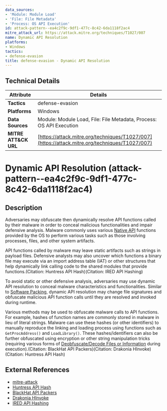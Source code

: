 ```yaml
---
data_sources:
- 'Module: Module Load'
- 'File: File Metadata'
- 'Process: OS API Execution'
id: attack-pattern--ea4c2f9c-9df1-477c-8c42-6da1118f2ac4
mitre_attack_url: https://attack.mitre.org/techniques/T1027/007
name: Dynamic API Resolution
platforms:
- Windows
tactics:
- defense-evasion
title: defense-evasion - Dynamic API Resolution
---
```


## Technical Details

| Attribute | Details |
|-----------|----------|
| **Tactics** | defense-evasion |
| **Platforms** | Windows |
| **Data Sources** | Module: Module Load, File: File Metadata, Process: OS API Execution |
| **MITRE ATT&CK URL** | [https://attack.mitre.org/techniques/T1027/007](https://attack.mitre.org/techniques/T1027/007) |

# Dynamic API Resolution (attack-pattern--ea4c2f9c-9df1-477c-8c42-6da1118f2ac4)

## Description
Adversaries may obfuscate then dynamically resolve API functions called by their malware in order to conceal malicious functionalities and impair defensive analysis. Malware commonly uses various [Native API](https://attack.mitre.org/techniques/T1106) functions provided by the OS to perform various tasks such as those involving processes, files, and other system artifacts.

API functions called by malware may leave static artifacts such as strings in payload files. Defensive analysts may also uncover which functions a binary file may execute via an import address table (IAT) or other structures that help dynamically link calling code to the shared modules that provide functions.(Citation: Huntress API Hash)(Citation: IRED API Hashing)

To avoid static or other defensive analysis, adversaries may use dynamic API resolution to conceal malware characteristics and functionalities. Similar to [Software Packing](https://attack.mitre.org/techniques/T1027/002), dynamic API resolution may change file signatures and obfuscate malicious API function calls until they are resolved and invoked during runtime.

Various methods may be used to obfuscate malware calls to API functions. For example, hashes of function names are commonly stored in malware in lieu of literal strings. Malware can use these hashes (or other identifiers) to manually reproduce the linking and loading process using functions such as `GetProcAddress()` and `LoadLibrary()`. These hashes/identifiers can also be further obfuscated using encryption or other string manipulation tricks (requiring various forms of [Deobfuscate/Decode Files or Information](https://attack.mitre.org/techniques/T1140) during execution).(Citation: BlackHat API Packers)(Citation: Drakonia HInvoke)(Citation: Huntress API Hash)

## External References
- [mitre-attack](https://attack.mitre.org/techniques/T1027/007)
- [Huntress API Hash](https://www.huntress.com/blog/hackers-no-hashing-randomizing-api-hashes-to-evade-cobalt-strike-shellcode-detection)
- [BlackHat API Packers](https://www.blackhat.com/docs/us-15/materials/us-15-Choi-API-Deobfuscator-Resolving-Obfuscated-API-Functions-In-Modern-Packers.pdf)
- [Drakonia HInvoke](https://dr4k0nia.github.io/dotnet/coding/2022/08/10/HInvoke-and-avoiding-PInvoke.html?s=03)
- [IRED API Hashing](https://www.ired.team/offensive-security/defense-evasion/windows-api-hashing-in-malware)
